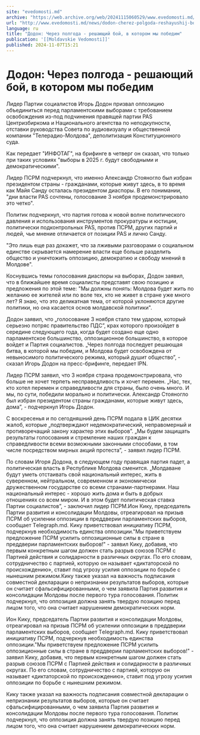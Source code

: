 ```yaml
---
site: "evedomosti.md"
archive: "https://web.archive.org/web/20241115060529/www.evedomosti.md/news/dodon-cherez-polgoda-reshayushij-boj-v-kotorom-my-pobedim"
url: "http://www.evedomosti.md/news/dodon-cherez-polgoda-reshayushij-boj-v-kotorom-my-pobedim"
language: ru
title: "Додон: Через полгода - решающий бой, в котором мы победим"
publication: '[[Moldavskie Vedomosti]]'
published: 2024-11-07T15:21
---
```


# Додон: Через полгода - решающий бой, в котором мы победим

Лидер Партии социалистов Игорь Додон призвал оппозицию объединиться перед парламентскими выборами с требованием освобождения из-под подчинения правящей партии PAS Центризбиркома и Национального агентства по неподкупности, отставки руководства Совета по аудиовизуалу и общественной компании "Телерадио-Молдова", деполитизация Конституционного суда.

Как передает "ИНФОТАГ", на брифинге в четверг он сказал, что только при таких условиях "выборы в 2025 г. будут свободными и демократическими".

Лидер ПСРМ подчеркнул, что именно Александр Стояногло был избран президентом страны - гражданами, которые живут здесь, в то время как Майя Санду осталась президентом диаспоры. В его понимании, "дни власти PAS сочтены, голосование 3 ноября продемонстрировало это четко".

Политик подчеркнул, что партия готова к новой волне политического давления и использования инструментов прокуратуры и юстиции, политически подконтрольных PAS, против ПСРМ, других партий и людей, чье мнение отличается от позиции PAS и лично Санду.

"Это лишь еще раз докажет, что за лживыми разговорами о социальном единстве скрывается намерение власти еще больше разделить общество и уничтожить оппозицию, демократию и свободу мнений в Молдове".

Коснувшись темы голосования диаспоры на выборах, Додон заявил, что в ближайшее время социалисты представят свою позицию и предложения по этой теме: "Мы должны понять: Молдова будет жить по желанию ее жителей или по воле тех, кто не живет в стране уже много лет? Я знаю, что это деликатная тема, от которой уклоняются другие политики, но она касается основ молдавской политики".

Додон заявил, что „голосование 3 ноября стало тем ударом, который серьезно потряс правительство ПДС”, крах которого произойдет в середине следующего года, когда будет создано еще одно парламентское большинство, оппозиционное большинство, в которое войдет и Партия социалистов. „Через полгода последует решающая битва, в которой мы победим, и Молдова будет освобождена от невыносимого политического режима, который душит общество”, - сказал Игорь Додон на пресс-брифинге, передает IPN.

Лидер ПСРМ заявил, что 3 ноября страна продемонстрировала, что больше не хочет терпеть несправедливость и хочет перемен. „Нас, тех, кто хотел перемен и справедливости для страны, было очень много. И мы, по сути, победили морально и политически. Александр Стояногло был избран президентом страны гражданами, которые живут здесь, дома”, - подчеркнул Игорь Додон.

С воскресенья и по сегодняшний день ПСРМ подала в ЦИК десятки жалоб, которые „подтверждают недемократический, неправомерный и противоречащий закону характер этих выборов”. „Мы будем защищать результаты голосования и стремление наших граждан к справедливости всеми возможными законными способами, в том числе посредством мирных акций протеста”, - заявил лидер ПСРМ.

По словам Игоря Додона, в следующем году правящая партия падет, а политическая власть в Республике Молдова сменится. „Молдаване будут уметь отстаивать свой национальный интерес, жить в суверенном, нейтральном, современном и экономически дружественном государстве со всеми странами-партнерами. Наш национальный интерес - хорошо жить дома и быть в добрых отношениях со всем миром. И в этом будет политическая ставка Партии социалистов”, - заключил лидер ПСРМ.Ион Кику, председатель Партии развития и консолидации Молдовы, отреагировал на призыв ПСРМ об усилении оппозиции в преддверии парламентских выборов, сообщает Тelegraph.md. Кику приветствовал инициативу ПСРМ, подчеркнув необходимость единства оппозиции."Мы приветствуем предложение ПСРМ усилить оппозиционные силы в стране в преддверии парламентских выборов!" - заявил Кику, добавив, что первым конкретным шагом должен стать разрыв союзов ПСРМ с Партией действия и солидарности в различных округах. По его словам, сотрудничество с партией, которую он называет «диктаторской по происхождению», ставит под угрозу усилия оппозиции по борьбе с нынешним режимом.Кику также указал на важность подписания совместной декларации о непризнании результатов выборов, которые он считает сфальсифицированными, о чем заявила Партия развития и консолидации Молдовы после первого тура голосования. Политик подчеркнул, что оппозиция должна занять твердую позицию перед лицом того, что она считает нарушением демократических норм.

Ион Кику, председатель Партии развития и консолидации Молдовы, отреагировал на призыв ПСРМ об усилении оппозиции в преддверии парламентских выборов, сообщает Тelegraph.md. Кику приветствовал инициативу ПСРМ, подчеркнув необходимость единства оппозиции."Мы приветствуем предложение ПСРМ усилить оппозиционные силы в стране в преддверии парламентских выборов!" - заявил Кику, добавив, что первым конкретным шагом должен стать разрыв союзов ПСРМ с Партией действия и солидарности в различных округах. По его словам, сотрудничество с партией, которую он называет «диктаторской по происхождению», ставит под угрозу усилия оппозиции по борьбе с нынешним режимом.

Кику также указал на важность подписания совместной декларации о непризнании результатов выборов, которые он считает сфальсифицированными, о чем заявила Партия развития и консолидации Молдовы после первого тура голосования. Политик подчеркнул, что оппозиция должна занять твердую позицию перед лицом того, что она считает нарушением демократических норм.